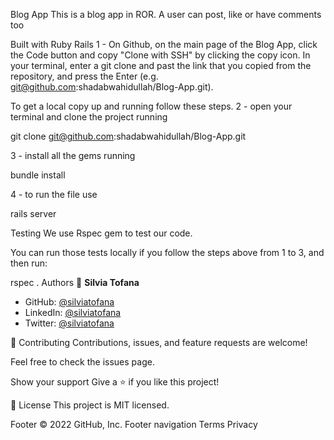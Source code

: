 Blog App
This is a blog app in ROR. A user can post, like or have comments too

Built with
Ruby
Rails
1 - On Github, on the main page of the Blog App, click the Code button and copy "Clone with SSH" by clicking the copy icon. In your terminal, enter a git clone and past the link that you copied from the repository, and press the Enter (e.g. git@github.com:shadabwahidullah/Blog-App.git).

To get a local copy up and running follow these steps.
2 - open your terminal and clone the project running

git clone git@github.com:shadabwahidullah/Blog-App.git

3 - install all the gems running

bundle install

4 - to run the file use

rails server

Testing
We use Rspec gem to test our code.

You can run those tests locally if you follow the steps above from 1 to 3, and then run:

rspec .
Authors
👤 **Silvia Tofana**

- GitHub: [@silviatofana](https://github.com/silviatofana)
- LinkedIn: [@silviatofana](https://www.linkedin.com/in/silviatofana)
- Twitter: [@silviatofana](https://twitter.com/SilviaTofana)



🤝 Contributing
Contributions, issues, and feature requests are welcome!

Feel free to check the issues page.

Show your support
Give a ⭐️ if you like this project!

📝 License
This project is MIT licensed.

Footer
© 2022 GitHub, Inc.
Footer navigation
Terms
Privacy
